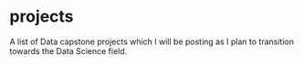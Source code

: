 # projects
A list of Data capstone projects which I will be posting as I plan to transition towards the Data Science field.
